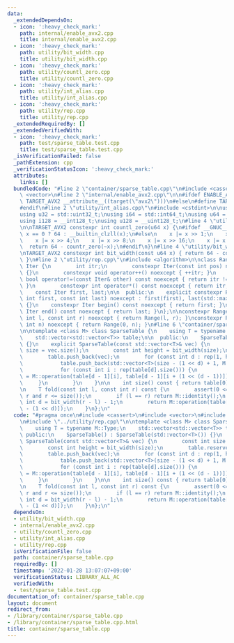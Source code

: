 ```yaml
---
data:
  _extendedDependsOn:
  - icon: ':heavy_check_mark:'
    path: internal/enable_avx2.cpp
    title: internal/enable_avx2.cpp
  - icon: ':heavy_check_mark:'
    path: utility/bit_width.cpp
    title: utility/bit_width.cpp
  - icon: ':heavy_check_mark:'
    path: utility/countl_zero.cpp
    title: utility/countl_zero.cpp
  - icon: ':heavy_check_mark:'
    path: utility/int_alias.cpp
    title: utility/int_alias.cpp
  - icon: ':heavy_check_mark:'
    path: utility/rep.cpp
    title: utility/rep.cpp
  _extendedRequiredBy: []
  _extendedVerifiedWith:
  - icon: ':heavy_check_mark:'
    path: test/sparse_table.test.cpp
    title: test/sparse_table.test.cpp
  _isVerificationFailed: false
  _pathExtension: cpp
  _verificationStatusIcon: ':heavy_check_mark:'
  attributes:
    links: []
  bundledCode: "#line 2 \"container/sparse_table.cpp\"\n#include <cassert>\n#include\
    \ <vector>\n#line 2 \"internal/enable_avx2.cpp\"\n\n#ifdef ENABLE_AVX2\n#define\
    \ TARGET_AVX2 __attribute__((target(\"avx2\")))\n#else\n#define TARGET_AVX2\n\
    #endif\n#line 2 \"utility/int_alias.cpp\"\n#include <cstdint>\n\nusing i32 = std::int32_t;\n\
    using u32 = std::uint32_t;\nusing i64 = std::int64_t;\nusing u64 = std::uint64_t;\n\
    using i128 = __int128_t;\nusing u128 = __uint128_t;\n#line 4 \"utility/countl_zero.cpp\"\
    \n\nTARGET_AVX2 constexpr int countl_zero(u64 x) {\n#ifdef __GNUC__\n    return\
    \ x == 0 ? 64 : __builtin_clzll(x);\n#else\n    x |= x >> 1;\n    x |= x >> 2;\n\
    \    x |= x >> 4;\n    x |= x >> 8;\n    x |= x >> 16;\n    x |= x >> 32;\n  \
    \  return 64 - countr_zero(~x);\n#endif\n}\n#line 4 \"utility/bit_width.cpp\"\n\
    \nTARGET_AVX2 constexpr int bit_width(const u64 x) { return 64 - countl_zero(x);\
    \ }\n#line 2 \"utility/rep.cpp\"\n#include <algorithm>\n\nclass Range {\n    struct\
    \ Iter {\n        int itr;\n        constexpr Iter(const int pos) noexcept : itr(pos)\
    \ {}\n        constexpr void operator++() noexcept { ++itr; }\n        constexpr\
    \ bool operator!=(const Iter& other) const noexcept { return itr != other.itr;\
    \ }\n        constexpr int operator*() const noexcept { return itr; }\n    };\n\
    \    const Iter first, last;\n\n  public:\n    explicit constexpr Range(const\
    \ int first, const int last) noexcept : first(first), last(std::max(first, last))\
    \ {}\n    constexpr Iter begin() const noexcept { return first; }\n    constexpr\
    \ Iter end() const noexcept { return last; }\n};\n\nconstexpr Range rep(const\
    \ int l, const int r) noexcept { return Range(l, r); }\nconstexpr Range rep(const\
    \ int n) noexcept { return Range(0, n); }\n#line 6 \"container/sparse_table.cpp\"\
    \n\ntemplate <class M> class SparseTable {\n    using T = typename M::Type;\n\
    \    std::vector<std::vector<T>> table;\n\n  public:\n    SparseTable() : SparseTable(std::vector<T>())\
    \ {}\n    explicit SparseTable(const std::vector<T>& vec) {\n        const int\
    \ size = vec.size();\n        const int height = bit_width(size);\n        table.reserve(height);\n\
    \        table.push_back(vec);\n        for (const int d : rep(1, height)) {\n\
    \            table.push_back(std::vector<T>(size - (1 << d) + 1, M::identity()));\n\
    \            for (const int i : rep(table[d].size())) {\n                table[d][i]\
    \ = M::operation(table[d - 1][i], table[d - 1][i + (1 << (d - 1))]);\n       \
    \     }\n        }\n    }\n\n    int size() const { return table[0].size(); }\n\
    \n    T fold(const int l, const int r) const {\n        assert(0 <= l and l <=\
    \ r and r <= size());\n        if (l == r) return M::identity();\n        const\
    \ int d = bit_width(r - l) - 1;\n        return M::operation(table[d][l], table[d][r\
    \ - (1 << d)]);\n    }\n};\n"
  code: "#pragma once\n#include <cassert>\n#include <vector>\n#include \"../utility/bit_width.cpp\"\
    \n#include \"../utility/rep.cpp\"\n\ntemplate <class M> class SparseTable {\n\
    \    using T = typename M::Type;\n    std::vector<std::vector<T>> table;\n\n \
    \ public:\n    SparseTable() : SparseTable(std::vector<T>()) {}\n    explicit\
    \ SparseTable(const std::vector<T>& vec) {\n        const int size = vec.size();\n\
    \        const int height = bit_width(size);\n        table.reserve(height);\n\
    \        table.push_back(vec);\n        for (const int d : rep(1, height)) {\n\
    \            table.push_back(std::vector<T>(size - (1 << d) + 1, M::identity()));\n\
    \            for (const int i : rep(table[d].size())) {\n                table[d][i]\
    \ = M::operation(table[d - 1][i], table[d - 1][i + (1 << (d - 1))]);\n       \
    \     }\n        }\n    }\n\n    int size() const { return table[0].size(); }\n\
    \n    T fold(const int l, const int r) const {\n        assert(0 <= l and l <=\
    \ r and r <= size());\n        if (l == r) return M::identity();\n        const\
    \ int d = bit_width(r - l) - 1;\n        return M::operation(table[d][l], table[d][r\
    \ - (1 << d)]);\n    }\n};\n"
  dependsOn:
  - utility/bit_width.cpp
  - internal/enable_avx2.cpp
  - utility/countl_zero.cpp
  - utility/int_alias.cpp
  - utility/rep.cpp
  isVerificationFile: false
  path: container/sparse_table.cpp
  requiredBy: []
  timestamp: '2022-01-28 13:07:07+09:00'
  verificationStatus: LIBRARY_ALL_AC
  verifiedWith:
  - test/sparse_table.test.cpp
documentation_of: container/sparse_table.cpp
layout: document
redirect_from:
- /library/container/sparse_table.cpp
- /library/container/sparse_table.cpp.html
title: container/sparse_table.cpp
---
```

